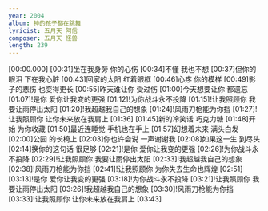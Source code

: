 ```yaml
---
year: 2004
album: 神的孩子都在跳舞
lyricist: 五月天 阿信
composer: 五月天 怪兽
length: 239
---
```

[00:00.000]
[00:31]坐在我身旁 你的心伤
[00:34]不懂 我也不想
[00:37]但你的眼泪 下在我心脏
[00:43]回家的太阳 红着眼框
[00:46]心疼 你的模样
[00:49]影子的悲伤 也变得更长
[00:55]昨天谁让你 受过伤
[01:00]今天想要让你 都遗忘
[01:07]!是你 爱你让我变的更强
[01:12]!为你战斗永不投降
[01:15]!让我照顾你 我要让雨停出太阳
[01:20]!我超越我自己的想象
[01:24]!风雨刀枪能为你挡
[01:27]!让我照顾你 让你未来放在我肩上
[01:36]
[01:45]新的冷笑话 巧克力糖
[01:48]开始 为你收藏
[01:50]最近连睡觉 手机也在手上
[01:57]幻想着未来 满头白发
[02:00]公园 的长椅上
[02:03]你也许会说 一声谢谢我
[02:08]如果这一生 到尽头
[02:14]换你的这句话 很足够
[02:21]!是你 爱你让我变的更强
[02:26]!为你战斗永不投降
[02:29]!让我照顾你 我要让雨停出太阳
[02:33]!我超越我自己的想象
[02:38]!风雨刀枪能为你挡
[02:41]!让我照顾你 为你失去生命也辉煌
[02:51]
[03:13]!是你 爱你让我变的更强
[03:18]!为你战斗永不投降
[03:21]!让我照顾你 我要让雨停出太阳
[03:26]!我超越我自己的想象
[03:30]!风雨刀枪能为你挡
[03:33]!让我照顾你 让你未来放在我肩上
[03:43]